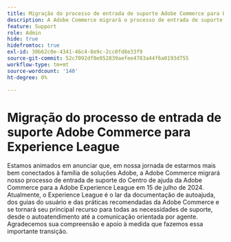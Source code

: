 ```yaml
---
title: Migração do processo de entrada de suporte Adobe Commerce para Experience League
description: A Adobe Commerce migrará o processo de entrada de suporte do Centro de ajuda da Adobe Commerce para o Adobe Experience League em 15 de julho de 2024. O Experience League se tornará o principal recurso para todas as necessidades de suporte, desde o autoatendimento até a comunicação orientada por agente.
feature: Support
role: Admin
hide: true
hidefromtoc: true
exl-id: 30b62c0e-4341-46c4-8e9c-2cc0fd8e33f9
source-git-commit: 52c7092df0e052839aefee4783a44f6a0193d755
workflow-type: tm+mt
source-wordcount: '140'
ht-degree: 0%

---
```


# Migração do processo de entrada de suporte Adobe Commerce para Experience League

Estamos animados em anunciar que, em nossa jornada de estarmos mais bem conectados à família de soluções Adobe, a Adobe Commerce migrará nosso processo de entrada de suporte do Centro de ajuda da Adobe Commerce para a Adobe Experience League em 15 de julho de 2024. Atualmente, o Experience League é o lar da documentação de autoajuda, dos guias do usuário e das práticas recomendadas da Adobe Commerce e se tornará seu principal recurso para todas as necessidades de suporte, desde o autoatendimento até a comunicação orientada por agente. Agradecemos sua compreensão e apoio à medida que fazemos essa importante transição.
